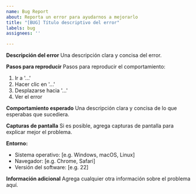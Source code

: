 ```yaml
---
name: Bug Report
about: Reporta un error para ayudarnos a mejorarlo
title: "[BUG] Título descriptivo del error"
labels: bug
assignees: ''

---
```


**Descripción del error**
Una descripción clara y concisa del error.

**Pasos para reproducir**
Pasos para reproducir el comportamiento:
1. Ir a '...'
2. Hacer clic en '...'
3. Desplazarse hacia '...'
4. Ver el error

**Comportamiento esperado**
Una descripción clara y concisa de lo que esperabas que sucediera.

**Capturas de pantalla**
Si es posible, agrega capturas de pantalla para explicar mejor el problema.

**Entorno:**
 - Sistema operativo: [e.g. Windows, macOS, Linux]
 - Navegador: [e.g. Chrome, Safari]
 - Versión del software: [e.g. 22]

**Información adicional**
Agrega cualquier otra información sobre el problema aquí.
```